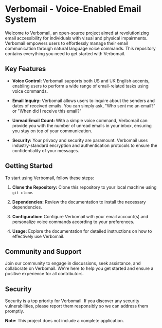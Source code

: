 # Verbomail - Voice-Enabled Email System

Welcome to Verbomail, an open-source project aimed at revolutionizing email accessibility for individuals with visual and physical impairments. Verbomail empowers users to effortlessly manage their email communication through natural language voice commands. This repository contains everything you need to get started with Verbomail.

## Key Features

- **Voice Control:** Verbomail supports both US and UK English accents, enabling users to perform a wide range of email-related tasks using voice commands.

- **Email Inquiry:** Verbomail allows users to inquire about the senders and dates of received emails. You can simply ask, "Who sent me an email?" or "When did I receive this email?"

- **Unread Email Count:** With a simple voice command, Verbomail can provide you with the number of unread emails in your inbox, ensuring you stay on top of your communication.

- **Security:** Your privacy and security are paramount. Verbomail uses industry-standard encryption and authentication protocols to ensure the confidentiality of your messages.

## Getting Started

To start using Verbomail, follow these steps:

1. **Clone the Repository:** Clone this repository to your local machine using `git clone`.

2. **Dependencies:** Review the documentation to install the necessary dependencies.

3. **Configuration:** Configure Verbomail with your email account(s) and personalize voice commands according to your preferences.

4. **Usage:** Explore the documentation for detailed instructions on how to effectively use Verbomail.

## Community and Support

Join our community to engage in discussions, seek assistance, and collaborate on Verbomail. We're here to help you get started and ensure a positive experience for all contributors.

## Security

Security is a top priority for Verbomail. If you discover any security vulnerabilities, please report them responsibly so we can address them promptly.

**Note:** This project does not include a complete application.
